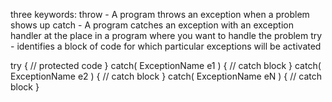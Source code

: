 three keywords: 
throw - A program throws an exception when a problem shows up
catch - A program catches an exception with an exception handler at the place in a program where you want to handle the problem
try - identifies a block of code for which particular exceptions will be activated

try {
   // protected code
} catch( ExceptionName e1 ) {
   // catch block
} catch( ExceptionName e2 ) {
   // catch block
} catch( ExceptionName eN ) {
   // catch block
}


